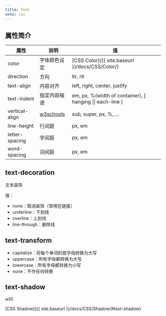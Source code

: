 ```yaml
---
title: Text
note: css
---
```


## 属性简介

| 属性  | 说明 | 值 |
| ----- |----| -- |
| color | 字体颜色设定 |[CSS Color]({{ site.baseurl }}/docs/CSS/Color/) |
|direction | 方向 | ltr, rtl|
|text-align | 内容对齐 | left, right, center, justify|
|text-indent | 指定内容缩进 | em, px, %(width of container), [ hanging \|\| each-line ] |
|vertical-align|[w3schools](http://www.w3schools.com/cssref/pr_pos_vertical-align.asp)|sub, super, px, %, ...|
|line-height | 行间距 | px, em|
|letter-spacing | 字间距 | px, em|
|word-spacing | 词间距 | px, em|

## text-decoration

文本装饰

值：

* none：取消装饰（常用在链接）
* underline：下划线
* overline：上划线
* line-through：删除线

## text-transform

* capitalize：将每个单词的首字母转换为大写
* uppercase：所有字母都转换为大写
* lowercase：所有字母都转换为小写
* none：不作任何转换

## text-shadow

ie10

[CSS Shadow]({{ site.baseurl }}/docs/CSS/Shadow/#text-shadow)
